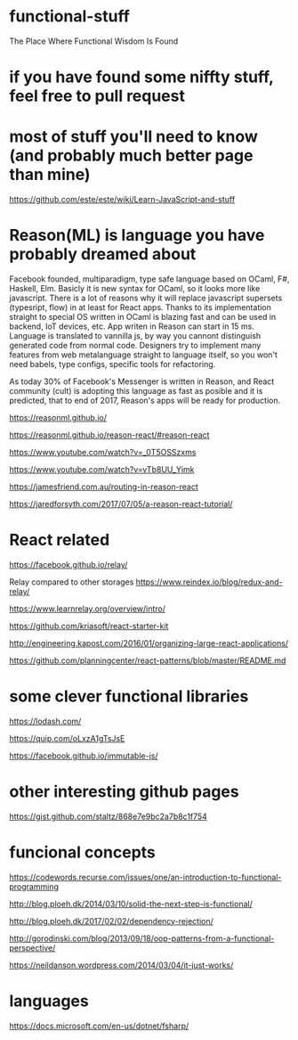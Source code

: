 # functional-stuff
The Place Where Functional Wisdom Is Found

# if you have found some niffty stuff, feel free to pull request

# most of stuff you'll need to know (and probably much better page than mine)
https://github.com/este/este/wiki/Learn-JavaScript-and-stuff

# Reason(ML) is language you have probably dreamed about
Facebook founded, multiparadigm, type safe language based on OCaml, F#, Haskell, Elm. Basicly it is new syntax for OCaml, so it looks more like javascript. There is a lot of reasons why it will replace javascript supersets (typesript, flow) in at least for React apps. Thanks to its implementation straight to special OS written in OCaml is blazing fast and can be used in backend, IoT devices, etc. App writen in Reason can start in 15 ms. Language is translated to vannilla js, by way you cannont distinguish generated code from normal code. Designers try to implement many features from web metalanguage straight to language itself, so you won't need babels, type configs, specific tools for refactoring.

As today 30% of Facebook's Messenger is written in Reason, and React community (cult) is adopting this language as fast as posible and it is predicted, that to end of 2017, Reason's apps will be ready for production.

https://reasonml.github.io/

https://reasonml.github.io/reason-react/#reason-react

https://www.youtube.com/watch?v=_0T5OSSzxms

https://www.youtube.com/watch?v=vTb8UU_Yjmk

https://jamesfriend.com.au/routing-in-reason-react

https://jaredforsyth.com/2017/07/05/a-reason-react-tutorial/

# React related
https://facebook.github.io/relay/

Relay compared to other storages
https://www.reindex.io/blog/redux-and-relay/

https://www.learnrelay.org/overview/intro/

https://github.com/kriasoft/react-starter-kit

http://engineering.kapost.com/2016/01/organizing-large-react-applications/

https://github.com/planningcenter/react-patterns/blob/master/README.md

# some clever functional libraries
https://lodash.com/

https://quip.com/oLxzA1gTsJsE

https://facebook.github.io/immutable-js/

# other interesting github pages
https://gist.github.com/staltz/868e7e9bc2a7b8c1f754

# funcional concepts
https://codewords.recurse.com/issues/one/an-introduction-to-functional-programming

http://blog.ploeh.dk/2014/03/10/solid-the-next-step-is-functional/

http://blog.ploeh.dk/2017/02/02/dependency-rejection/

http://gorodinski.com/blog/2013/09/18/oop-patterns-from-a-functional-perspective/

https://neildanson.wordpress.com/2014/03/04/it-just-works/

# languages
https://docs.microsoft.com/en-us/dotnet/fsharp/


